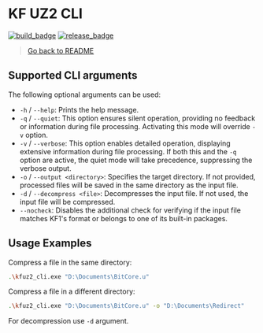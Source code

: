 [build_badge]: https://img.shields.io/github/actions/workflow/status/InsultingPros/KFRedirectTool/build.yml?style=for-the-badge
[release_badge]: https://img.shields.io/github/downloads/InsultingPros/KFRedirectTool/total?style=for-the-badge

# KF UZ2 CLI

[![build_badge]](https://github.com/InsultingPros/KFRedirectTool/actions/workflows/build.yml) [![release_badge]](https://github.com/InsultingPros/KFRedirectTool/releases)

> [Go back to README](../../README.md)

## Supported CLI arguments

The following optional arguments can be used:

- `-h` / `--help`: Prints the help message.
- `-q` / `--quiet`: This option ensures silent operation, providing no feedback or information during file processing. Activating this mode will override `-v` option.
- `-v` / `--verbose`: This option enables detailed operation, displaying extensive information during file processing. If both this and the `-q` option are active, the quiet mode will take precedence, suppressing the verbose output.
- `-o` / `--output <directory>`: Specifies the target directory. If not provided, processed files will be saved in the same directory as the input file.
- `-d` / `--decompress <file>`: Decompresses the input file. If not used, the input file will be compressed.
- `--nocheck`: Disables the additional check for verifying if the input file matches KF1's format or belongs to one of its built-in packages.

## Usage Examples

Compress a file in the same directory:

```bash
.\kfuz2_cli.exe "D:\Documents\BitCore.u"
```

Compress a file in a different directory:

```bash
.\kfuz2_cli.exe "D:\Documents\BitCore.u" -o "D:\Documents\Redirect"
```

For decompression use `-d` argument.
